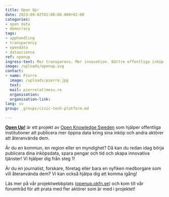 ```yaml
---
title: Open Up!
date: 2023-09-02T01:00:00.000+02:00
categories:
- open data
- democracy
tags:
- upphandling
- transparency
- opendata
- datascience
ref: openup
ingress-text: Mer transparens. Mer innovation. Bättre offentliga inköp.
image: /uploads/openup.svg
contact:
- name: Pierre
  image: /uploads/pierre.jpg
  text:
  mail: pierre(at)mesu.re
  organisation:
  organisation-link:
lang: sv
group: _groups/civic-tech-platform.md

---
```


[**Open Up!**](https://openup.okfn.se) är ett projekt av [Open Knowledge Sweden](http://se.okfn.org) som hjälper offentliga institutioner att publicera mer öppna data kring sina inköp och andra aktörer att återanvända dem.

Är du en kommun, en region eller en myndighet? Då kan du redan idag börja publicera dina inköpsdata, spara pengar och tid och skapa innovativa tjänster! Vi hjälper dig från steg 1!

Är du en journalist, forskare, företag eller bara en nyfiken medborgare som vill återanvända dem? Vi kan också hjälpa dig att komma igång!

Läs mer på vår projektwebbplats ([openup.okfn.se](https://openup.okfn.se)) och kom till vår forumtråd för att prata med fler aktörer som är med i projektet!
